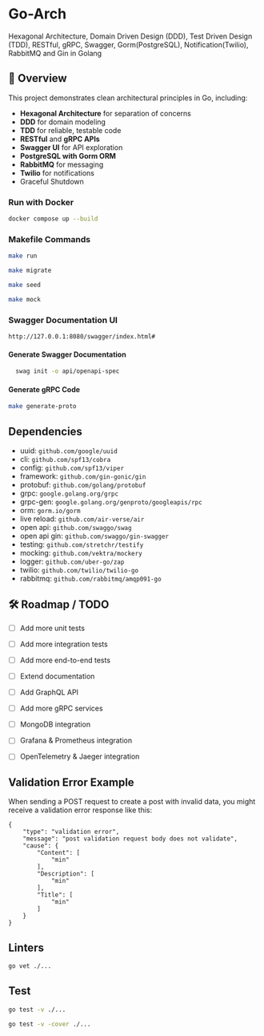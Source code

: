 # Go-Arch
Hexagonal Architecture, Domain Driven Design (DDD), Test Driven Design (TDD), RESTful, gRPC, Swagger, Gorm(PostgreSQL), Notification(Twilio), RabbitMQ and Gin in Golang

## 📖 Overview
This project demonstrates clean architectural principles in Go, including:

- **Hexagonal Architecture** for separation of concerns
- **DDD** for domain modeling
- **TDD** for reliable, testable code
- **RESTful** and **gRPC APIs**
- **Swagger UI** for API exploration
- **PostgreSQL with Gorm ORM**
- **RabbitMQ** for messaging
- **Twilio** for notifications
- Graceful Shutdown

### Run with Docker
```bash
docker compose up --build
```

### Makefile Commands
```bash
make run
```
```bash
make migrate
```
```bash
make seed
```
```bash
make mock
```

### Swagger Documentation UI
`http://127.0.0.1:8080/swagger/index.html#`

#### Generate Swagger Documentation
```bash
  swag init -o api/openapi-spec
```

#### Generate gRPC Code
```bash
make generate-proto
```


## Dependencies
- uuid: `github.com/google/uuid`
- cli: `github.com/spf13/cobra`
- config: `github.com/spf13/viper`
- framework: `github.com/gin-gonic/gin`
- protobuf: `github.com/golang/protobuf`
- grpc: `google.golang.org/grpc`
- grpc-gen: `google.golang.org/genproto/googleapis/rpc`
- orm: `gorm.io/gorm`
- live reload: `github.com/air-verse/air`
- open api: `github.com/swaggo/swag`
- open api gin: `github.com/swaggo/gin-swagger`
- testing: `github.com/stretchr/testify`
- mocking: `github.com/vektra/mockery`
- logger: `github.com/uber-go/zap`
- twilio: `github.com/twilio/twilio-go`
- rabbitmq: `github.com/rabbitmq/amqp091-go`


## 🛠 Roadmap / TODO

- [ ] Add more unit tests
- [ ] Add more integration tests
- [ ] Add more end-to-end tests
- [ ] Extend documentation
- [ ] Add GraphQL API
- [ ] Add more gRPC services
- [ ] MongoDB integration
- [ ] Grafana & Prometheus integration
- [ ] OpenTelemetry & Jaeger integration



## Validation Error Example
When sending a POST request to create a post with invalid data, you might receive a validation error response like this:
```
{
    "type": "validation error",
    "message": "post validation request body does not validate",
    "cause": {
        "Content": [
            "min"
        ],
        "Description": [
            "min"
        ],
        "Title": [
            "min"
        ]
    }
}

```


## Linters
```bash
go vet ./...
```

## Test

```bash
go test -v ./...
```
```bash
go test -v -cover ./...
```
